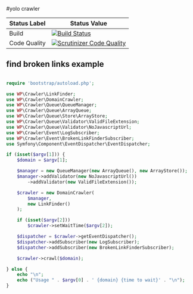 #yolo crawler


Status Label  | Status Value
--------------|-------------
Build | [![Build Status](https://travis-ci.org/c4pone/yolo_crawler.svg?branch=master)](https://travis-ci.org/c4pone/yolo_crawler)
Code Quality | [![Scrutinizer Code Quality](https://scrutinizer-ci.com/g/c4pone/yolo_crawler/badges/quality-score.png?b=master)](https://scrutinizer-ci.com/g/c4pone/yolo_crawler/?branch=master)


## find broken links example
```php

require 'bootstrap/autoload.php';

use WP\Crawler\LinkFinder;
use WP\Crawler\DomainCrawler;
use WP\Crawler\Queue\QueueManager;
use WP\Crawler\Queue\ArrayQueue;
use WP\Crawler\Queue\Store\ArrayStore;
use WP\Crawler\Queue\Validator\ValidFileExtension;
use WP\Crawler\Queue\Validator\NoJavascriptUrl;
use WP\Crawler\Event\LogSubscriber;
use WP\Crawler\Event\BrokenLinkFinderSubscriber;
use Symfony\Component\EventDispatcher\EventDispatcher;

if (isset($argv[1])) {
    $domain = $argv[1];

    $manager = new QueueManager(new ArrayQueue(), new ArrayStore());
    $manager->addValidator(new NoJavascriptUrl())
        ->addValidator(new ValidFileExtension());

    $crawler = new DomainCrawler(
        $manager,
        new LinkFinder()
    );

    if (isset($argv[2]))
        $crawler->setWaitTime($argv[2]);

    $dispatcher = $crawler->getEventDispatcher();
    $dispatcher->addSubscriber(new LogSubscriber);
    $dispatcher->addSubscriber(new BrokenLinkFinderSubscriber);

    $crawler->crawl($domain);

} else {
    echo "\n";
    echo ("Usage " . $argv[0] . ' {domain} {time to wait}' . "\n");
}
```
